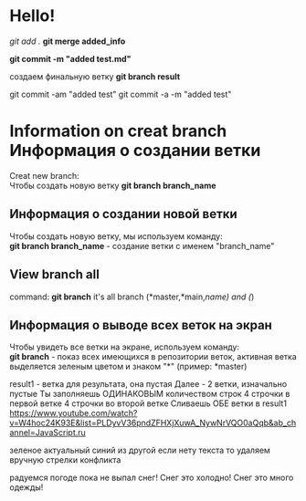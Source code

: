 # Hello!
*git add .*
**git merge added_info**

**git commit -m "added test.md"**

создаем финальную ветку
__git branch result__

git commit -am "added test"
git commit -a -m "added test"


# Information on creat branch      **Информация о создании ветки**

Creat new branch:  
Чтобы создать новую ветку
**git branch branch_name**

## Информация о создании новой ветки

Чтобы создать новую ветку, мы используем команду:   
**git branch branch_name** - создание ветки с именем "branch_name"
## View branch all
command:
**git branch**  it's all branch  (*master,*main,*name) and (*)

## Информация о выводе всех веток на экран

Чтобы увидеть все ветки на экране, используем команду:  
**git branch** - показ всех имеющихся в репозитории веток, активная ветка выделяется зеленым цветом и знаком "*" (пример: *master)

result1 - ветка для результата, она пустая
Далее - 2 ветки, изначально пустые
Ты заполняешь ОДИНАКОВЫМ количеством строк
4 строчки в первой ветке
4 строчки во второй ветке
Сливаешь ОБЕ ветки в result1
https://www.youtube.com/watch?v=W4hoc24K93E&list=PLDyvV36pndZFHXjXuwA_NywNrVQO0aQqb&ab_channel=JavaScript.ru

зеленое актуальный  синий из другой
если нету текста то удаляем вручную стрелки конфликта

радуемся погоде пока не выпал снег!
Снег это холодно!
Снег это много одежды!
